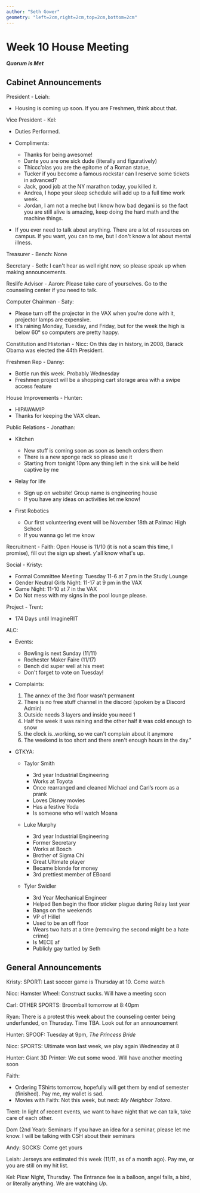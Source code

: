 ```yaml
---
author: "Seth Gower"
geometry: "left=2cm,right=2cm,top=2cm,bottom=2cm"
---
```


# Week 10 House Meeting

***Quorum is Met***

## Cabinet Announcements

President - Leiah: 

- Housing is coming up soon. If you are Freshmen, think about that. 

Vice President - Kel:

- Duties Performed.
- Compliments:
    - Thanks for being awesome!
    - Dante you are one sick dude (literally and figuratively) 
    - Thiccc’olas you are the epitome of a Roman statue, 
    - Tucker if you become a famous rockstar can I reserve some tickets in advanced? 
    - Jack, good job at the NY marathon today, you killed it. 
    - Andrea, I hope your sleep schedule will add up to a full time work week. 
    - Jordan, I am not a meche but I know how bad degani is so the fact you are still alive is amazing, keep doing the hard math and the machine things.

- If you ever need to talk about anything. There are a lot of resources on campus. If you want, you can to me, but I don't know a lot about mental illness. 

Treasurer - Bench: None

Secretary - Seth: I can't hear as well right now, so please speak up when making announcements.

Reslife Advisor - Aaron: Please take care of yourselves. Go to the counseling center if you need to talk.

Computer Chairman - Saty:

- Please turn off the projector in the VAX when you're done with it, projector lamps are expensive. 
- It's raining Monday, Tuesday, and Friday, but for the week the high is below 60° so computers are pretty happy. 

Constitution and Historian - Nicc: On this day in history, in 2008, Barack Obama was elected the 44th President.

Freshmen Rep - Danny:

- Bottle run this week. Probably Wednesday 
- Freshmen project will be a shopping cart storage area with a swipe access feature <Paste>

House Improvements - Hunter:

- HIPAWAMIP
- Thanks for keeping the VAX clean.

Public Relations - Jonathan:

- Kitchen
   
    - New stuff is coming soon as soon as bench orders them
    - There is a new sponge rack so please use it
    - Starting from tonight 10pm any thing left in the sink will be held captive by me

- Relay for life
    
    - Sign up on website! Group name is engineering house
    - If you have any ideas on activities let me know!

- First Robotics

    - Our first volunteering event will be November 18th at Palmac High School
    - If you wanna go let me know 

Recruitment - Faith: Open House is 11/10 (it is not a scam this time, I promise), fill out the sign up sheet. y'all know what's up. 

Social - Kristy:

- Formal Committee Meeting: Tuesday 11-6 at 7 pm in the Study Lounge 
- Gender Neutral Girls Night: 11-17 at 9 pm in the VAX 
- Game Night: 11-10 at 7 in the VAX 
- Do Not mess with my signs in the pool lounge please.

Project - Trent:

- 174 Days until ImagineRIT

ALC:

- Events:

    - Bowling is next Sunday (11/11)
    - Rochester Maker Faire (11/17)
    - Bench did super well at his meet
    - Don't forget to vote on Tuesday!

- Complaints:
    
    1. The annex of the 3rd floor wasn't permanent
    2. There is no free stuff channel in the discord (spoken by a Discord Admin)
    3. Outside needs 3 layers and inside you need 1
    4. Half the week it was raining and the other half it was cold enough to snow
    5. the clock is..working, so we can't complain about it anymore
    6. The weekend is too short and there aren't enough hours in the day."

- GTKYA:
    
    - Taylor Smith
        
        - 3rd year Industrial Engineering
        - Works at Toyota
        - Once rearranged and cleaned Michael and Carl’s room as a prank 
        - Loves Disney movies
        - Has a festive Yoda
        - Is someone who will watch Moana
    - Luke Murphy

        - 3rd year Industrial Engineering
        - Former Secretary
        - Works at Bosch
        - Brother of Sigma Chi
        - Great Ultimate player
        - Became blonde for money
        - 3rd prettiest member of EBoard

    - Tyler Swidler

        - 3rd Year Mechanical Engineer
        - Helped Ben begin the floor sticker plague during Relay last year
        - Bangs on the weekends
        - VP of Hillel
        - Used to be an off floor
        - Wears two hats at a time (removing the second might be a hate crime)
        - Is MECE af
        - Publicly gay turtled by Seth



## General Announcements

Kristy: SPORT: Last soccer game is Thursday at 10. Come watch

Nicc: Hamster Wheel: Construct sucks. Will have a meeting soon

Carl: OTHER SPORTS: Broomball tomorrow at 8:40pm

Ryan: There is a protest this week about the counseling center being underfunded, on Thursday. Time TBA. Look out for an announcement

Hunter: SPOOF: Tuesday at 9pm, _The Princess Bride_

Nicc: SPORTS: Ultimate won last week, we play again Wednesday at 8

Hunter: Giant 3D Printer: We cut some wood. Will have another meeting soon

Faith: 

- Ordering TShirts tomorrow, hopefully will get them by end of semester (finished). Pay me, my wallet is sad.
- Movies with Faith: Not this week, but next: _My Neighbor Totoro_.

Trent: In light of recent events, we want to have night that we can talk, take care of each other. 

Dom (2nd Year): Seminars: If you have an idea for a seminar, please let me know. I will be talking with CSH about their seminars

Andy: SOCKS: Come get yours

Leiah: Jerseys are estimated this week (11/11, as of a month ago). Pay me, or you are still on my hit list.

Kel: Pixar Night, Thursday. The Entrance fee is a balloon, angel falls, a bird, or literally anything. We are watching _Up_.
